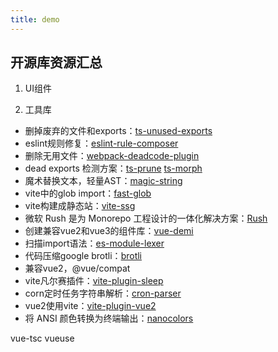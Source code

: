 ```yaml
---
title: demo
---
```


## 开源库资源汇总

1. UI组件

2. 工具库

* 删掉废弃的文件和exports：[ts-unused-exports](https://github.com/pzavolinsky/ts-unused-exports)
* eslint规则修复：[eslint-rule-composer](https://github.com/not-an-aardvark/eslint-rule-composer)
* 删除无用文件：[webpack-deadcode-plugin](https://github.com/MQuy/webpack-deadcode-plugin)
*  dead exports 检测方案：[ts-prune](https://github.com/nadeesha/ts-prune) [ts-morph](https://github.com/dsherret/ts-morph)
*  魔术替换文本，轻量AST：[magic-string](https://www.npmjs.com/package/magic-string)
*  vite中的glob import：[fast-glob](https://www.npmjs.com/package/fast-glob)
*  vite构建成静态站：[vite-ssg](https://github.com/antfu/vite-ssg)
*  微软 Rush 是为 Monorepo 工程设计的一体化解决方案：[Rush](https://rushjs.io/pages/intro/welcome/)
*  创建兼容vue2和vue3的组件库：[vue-demi](https://github.com/vueuse/vue-demi)
*  扫描import语法：[es-module-lexer](https://github.com/guybedford/es-module-lexer)
*  代码压缩google brotli：[brotli](https://github.com/google/brotli/)
*  兼容vue2，@vue/compat
*  vite凡尔赛插件：[vite-plugin-sleep](https://github.com/IndexXuan/vite-plugin-sleep)
*  corn定时任务字符串解析：[cron-parser](https://github.com/harrisiirak/cron-parser)
*  vue2使用vite：[vite-plugin-vue2](https://github.com/underfin/vite-plugin-vue2)
*  将 ANSI 颜色转换为终端输出：[nanocolors](https://github.com/ai/nanocolors)


vue-tsc
vueuse

<base-Star></base-Star>
